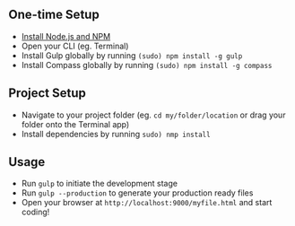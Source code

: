 ## One-time Setup

+ [Install Node.js and NPM](http://nodejs.org)
+ Open your CLI (eg. Terminal)
+ Install Gulp globally by running `(sudo) npm install -g gulp`
+ Install Compass globally by running `(sudo) npm install -g compass`

## Project Setup

+ Navigate to your project folder (eg. `cd my/folder/location` or drag your folder onto the Terminal app)
+ Install dependencies by running `sudo) nmp install`

## Usage

+ Run `gulp` to initiate the development stage
+ Run `gulp --production` to generate your production ready files
+ Open your browser at `http://localhost:9000/myfile.html` and start coding!